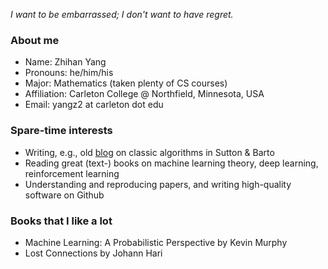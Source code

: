 *I want to be embarrassed; I don't want to have regret.*

### About me

- Name: Zhihan Yang
- Pronouns: he/him/his
- Major: Mathematics (taken plenty of CS courses)
- Affiliation: Carleton College @ Northfield, Minnesota, USA
- Email: yangz2 at carleton dot edu

<!-- ### Projects by category

Computer vision

Natural language processing
- A seq2seq model (with optional attention) from scratch
- A Transformer model from scratch

Audio processing

Generative models
- Wasserstein GAN for 1d distributions and images

Stochastic variational inference (TODO)

Reinforcement learning
- DQN and its variants on ATARI (reproduce paper)
- RL as one big sequence modelling problem (reproduce paper)

Graph neural networks (TODO)

Unsupervised representation learning -->

### Spare-time interests

- Writing, e.g., old [blog](https://zhihanyang2022.github.io/rl) on classic algorithms in Sutton & Barto
- Reading great (text-) books on machine learning theory, deep learning, reinforcement learning
- Understanding and reproducing papers, and writing high-quality software on Github

### Books that I like a lot

- Machine Learning: A Probabilistic Perspective by Kevin Murphy
- Lost Connections by Johann Hari
